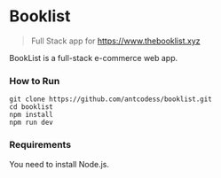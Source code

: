 # Booklist
> Full Stack app for https://www.thebooklist.xyz

BookList is a full-stack e-commerce web app.

### How to Run
```
git clone https://github.com/antcodess/booklist.git
cd booklist
npm install
npm run dev
```

### Requirements
You need to install Node.js.
